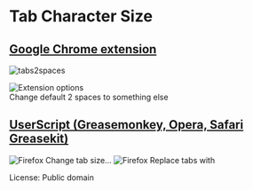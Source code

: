 # Tab Character Size

## [Google Chrome extension](https://chrome.google.com/extensions/detail/jkinehliihgaggijmodoknbhlkhmempc)
![tabs2spaces](https://chrome.google.com/extensions/img/jkinehliihgaggijmodoknbhlkhmempc/1268966168.58/screenshot_big/1001)

![Extension options](https://chrome.google.com/extensions/img/jkinehliihgaggijmodoknbhlkhmempc/1268966168.58/screenshot_big/1)  
Change default 2 spaces to something else

## [UserScript (Greasemonkey, Opera, Safari Greasekit)](http://userscripts.org/scripts/show/71768)

![Firefox Change tab size...](http://userscripts.ru/js/tab-character-size/firefox-menu.png)
![Firefox Replace tabs with](http://userscripts.ru/js/tab-character-size/firefox-prompt.png)


License: Public domain